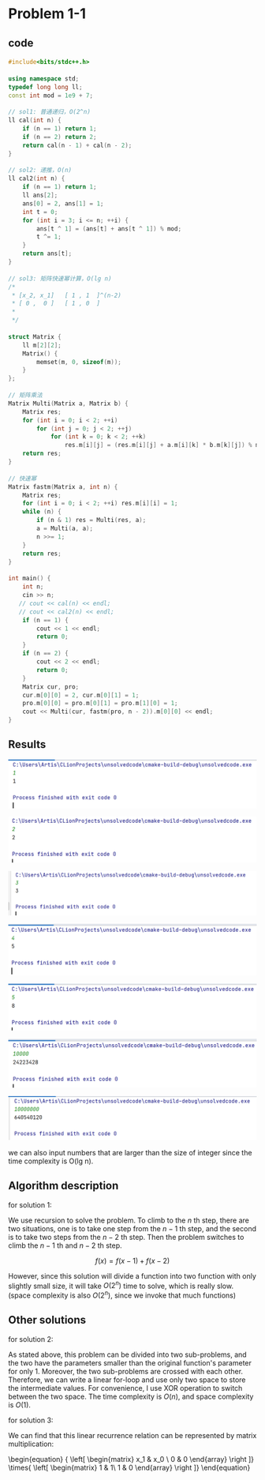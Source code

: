 # Problem 1-1

## code

```c++
#include<bits/stdc++.h>

using namespace std;
typedef long long ll;
const int mod = 1e9 + 7;

// sol1: 普通递归，O(2^n)
ll cal(int n) {
    if (n == 1) return 1;
    if (n == 2) return 2;
    return cal(n - 1) + cal(n - 2);
}

// sol2: 递推，O(n)
ll cal2(int n) {
    if (n == 1) return 1;
    ll ans[2];
    ans[0] = 2, ans[1] = 1;
    int t = 0;
    for (int i = 3; i <= n; ++i) {
        ans[t ^ 1] = (ans[t] + ans[t ^ 1]) % mod;
        t ^= 1;
    }
    return ans[t];
}

// sol3: 矩阵快速幂计算，O(lg n)
/*
 * [x_2, x_1]   [ 1 , 1  ]^(n-2)
 * [ 0 ,  0 ]   [ 1 , 0  ]
 *
 */

struct Matrix {
    ll m[2][2];
    Matrix() {
        memset(m, 0, sizeof(m));
    }
};

// 矩阵乘法
Matrix Multi(Matrix a, Matrix b) {
    Matrix res;
    for (int i = 0; i < 2; ++i)
        for (int j = 0; j < 2; ++j)
            for (int k = 0; k < 2; ++k)
                res.m[i][j] = (res.m[i][j] + a.m[i][k] * b.m[k][j]) % mod;
    return res;
}

// 快速幂
Matrix fastm(Matrix a, int n) {
    Matrix res;
    for (int i = 0; i < 2; ++i) res.m[i][i] = 1;
    while (n) {
        if (n & 1) res = Multi(res, a);
        a = Multi(a, a);
        n >>= 1;
    }
    return res;
}

int main() {
    int n;
    cin >> n;
   // cout << cal(n) << endl;
   // cout << cal2(n) << endl;
    if (n == 1) {
        cout << 1 << endl;
        return 0;
    }
    if (n == 2) {
        cout << 2 << endl;
        return 0;
    }
    Matrix cur, pro;
    cur.m[0][0] = 2, cur.m[0][1] = 1;
    pro.m[0][0] = pro.m[0][1] = pro.m[1][0] = 1;
    cout << Multi(cur, fastm(pro, n - 2)).m[0][0] << endl;
}

```
## Results

![img_1.png](img_1.png)

![img_2.png](img_2.png)

![img_3.png](img_3.png)

![img_4.png](img_4.png)

![img_5.png](img_5.png)

![img_6.png](img_6.png)

![img_7.png](img_7.png)

we can also input numbers that are larger than the size of integer since the time complexity is O(lg n).

## Algorithm description

for solution 1:

We use recursion to solve the problem. To climb to the $n$ th step, there are two situations, one is to take one step from the $n-1$ th step, and the second is to take two steps from the $n-2$ th step. Then the problem switches to climb the $n-1$ th and $n-2$ th step.

$$f(x) = f(x-1) + f(x-2)$$

However, since this solution will divide a function into two function with only slightly small size, it will take $O(2^n)$ time to solve, which is really slow. (space complexity is also $O(2^n)$, since we invoke that much functions)

## Other solutions

for solution 2:

As stated above, this problem can be divided into two sub-problems, and the two have the parameters smaller than the original function's parameter for only 1. Moreover, the two sub-problems are crossed with each other. Therefore, we can write a linear for-loop and use only two space to store the intermediate values. For convenience, I use XOR operation to switch between the two space.
The time complexity is $O(n)$, and space complexity is $O(1)$.

for solution 3:

We can find that this linear recurrence relation can be represented by matrix multiplication:

\begin{equation}
{
\left[ \begin{matrix}
x_1 & x_0 \\
0 & 0 
\end{array}
\right ]}
\times{
\left[ \begin{matrix}
1 & 1\\
1 & 0 
\end{array}
\right ]}
\end{equation}
